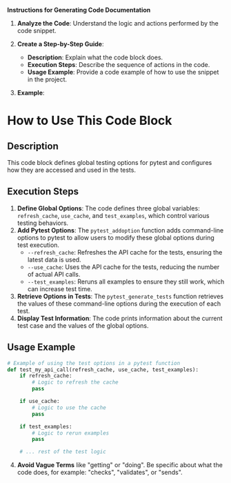 **Instructions for Generating Code Documentation**

1. **Analyze the Code**: Understand the logic and actions performed by the code snippet.

2. **Create a Step-by-Step Guide**:
    - **Description**: Explain what the code block does.
    - **Execution Steps**: Describe the sequence of actions in the code.
    - **Usage Example**: Provide a code example of how to use the snippet in the project.

3. **Example**:

How to Use This Code Block
=========================================================================================

Description
-------------------------
This code block defines global testing options for pytest and configures how they are accessed and used in the tests. 

Execution Steps
-------------------------
1. **Define Global Options**: The code defines three global variables: `refresh_cache`, `use_cache`, and `test_examples`, which control various testing behaviors. 
2. **Add Pytest Options**: The `pytest_addoption` function adds command-line options to pytest to allow users to modify these global options during test execution.
    - `--refresh_cache`: Refreshes the API cache for the tests, ensuring the latest data is used.
    - `--use_cache`:  Uses the API cache for the tests, reducing the number of actual API calls.
    - `--test_examples`: Reruns all examples to ensure they still work, which can increase test time.
3. **Retrieve Options in Tests**: The `pytest_generate_tests` function retrieves the values of these command-line options during the execution of each test. 
4. **Display Test Information**: The code prints information about the current test case and the values of the global options. 

Usage Example
-------------------------

```python
# Example of using the test options in a pytest function
def test_my_api_call(refresh_cache, use_cache, test_examples):
    if refresh_cache:
        # Logic to refresh the cache
        pass 

    if use_cache:
        # Logic to use the cache
        pass

    if test_examples:
        # Logic to rerun examples
        pass 

    # ... rest of the test logic 
```

4. **Avoid Vague Terms** like "getting" or "doing". Be specific about what the code does, for example: "checks", "validates", or "sends".
